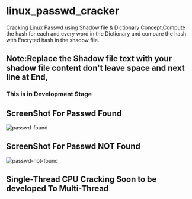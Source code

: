 # linux_passwd_cracker
Cracking Linux Passwd using Shadow file &amp; Dictionary Concept,Compute the hash for each and every word in the Dictionary and compare the hash with Encryted hash in the shadow file.
## Note:Replace the Shadow file text with your shadow file content don't leave space and next line at End, 
### This is in Development Stage

## ScreenShot For Passwd Found
![passwd-found](https://user-images.githubusercontent.com/30696072/40275695-1b3435ca-5c15-11e8-991e-f55dd9c38d9e.png)

## ScreenShot For Passwd NOT Found 
![passwd-not-found](https://user-images.githubusercontent.com/30696072/40275706-5fbd8d9a-5c15-11e8-8188-d98b710c429b.png)

## Single-Thread CPU Cracking Soon to be developed To Multi-Thread
